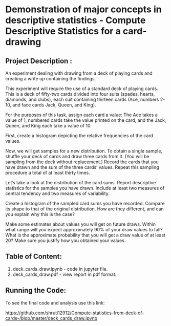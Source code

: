 # Demonstration of major concepts in descriptive statistics - Compute Descriptive Statistics for a card-drawing 

## Project Description :

An experiment dealing with drawing from a deck of playing cards and creating a write up containing the findings.

This experiment will require the use of a standard deck of playing cards. This is a deck of fifty-two cards divided into four suits (spades, hearts, diamonds, and clubs), each suit containing thirteen cards (Ace, numbers 2-10, and face cards Jack, Queen, and King).

For the purposes of this task, assign each card a value: The Ace takes a value of 1, numbered cards take the value printed on the card, and the Jack, Queen, and King each take a value of 10.

First, create a histogram depicting the relative frequencies of the card values.

Now, we will get samples for a new distribution. To obtain a single sample, shuffle your deck of cards and draw three cards from it. (You will be sampling from the deck without replacement.) Record the cards that you have drawn and the sum of the three cards’ values. Repeat this sampling procedure a total of at least thirty times.

Let’s take a look at the distribution of the card sums. Report descriptive statistics for the samples you have drawn. Include at least two measures of central tendency and two measures of variability.

Create a histogram of the sampled card sums you have recorded. Compare its shape to that of the original distribution. How are they different, and can you explain why this is the case?

Make some estimates about values you will get on future draws. Within what range will you expect approximately 90% of your draw values to fall? What is the approximate probability that you will get a draw value of at least 20? Make sure you justify how you obtained your values.

## Table of Content:

1. deck_cards_draw.ipynb - code in jupyter file.
2. deck_cards_draw.pdf - view report in pdf format.

## Running the Code:
To see the final code and analysis use this link:

https://github.com/shruti12912/Compute-statistics-from-deck-of-cards-/blob/master/deck_cards_draw.ipynb
